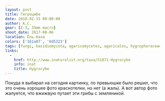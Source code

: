 ```yaml
---
layout: post
title: Гигроцибе
date: 2018-02-15 00:00:00
author: К.С.
gear: [E-3, 35mm macro]
shoot_date: 2017-08-06
location: Ёль-база
colors: ['161a07', '6d5323']
tags: [fungi, basidiomycota, agaricomycetes, agaricales, hygrophoraceae, hygrocybe]
links:
  -
    href: http://www.inaturalist.org/taxa/51871-Hygrocybe
    info: inat
    title: Hygrocybe
---
```

Покуда я выбирал на сегодня картинку, по превьюшке было решил, что это очень хорошее фото краснотелки, но нет (а жаль). А вот автор фото жалуется, что вжижвую путает эти грибы с земляникой.
